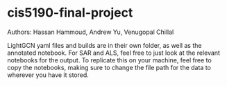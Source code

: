 # cis5190-final-project

Authors: Hassan Hammoud, Andrew Yu, Venugopal Chillal

LightGCN yaml files and builds are in their own folder, as well as the annotated notebook.
For SAR and ALS, feel free to just look at the relevant notebooks for the output. To replicate this on your machine, feel free to copy the notebooks, making sure to change the file path for the data to wherever you have it stored.
